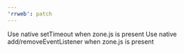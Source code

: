 ```yaml
---
'rrweb': patch
---
```


Use native setTimeout when zone.js is present
Use native add/removeEventListener when zone.js is present
